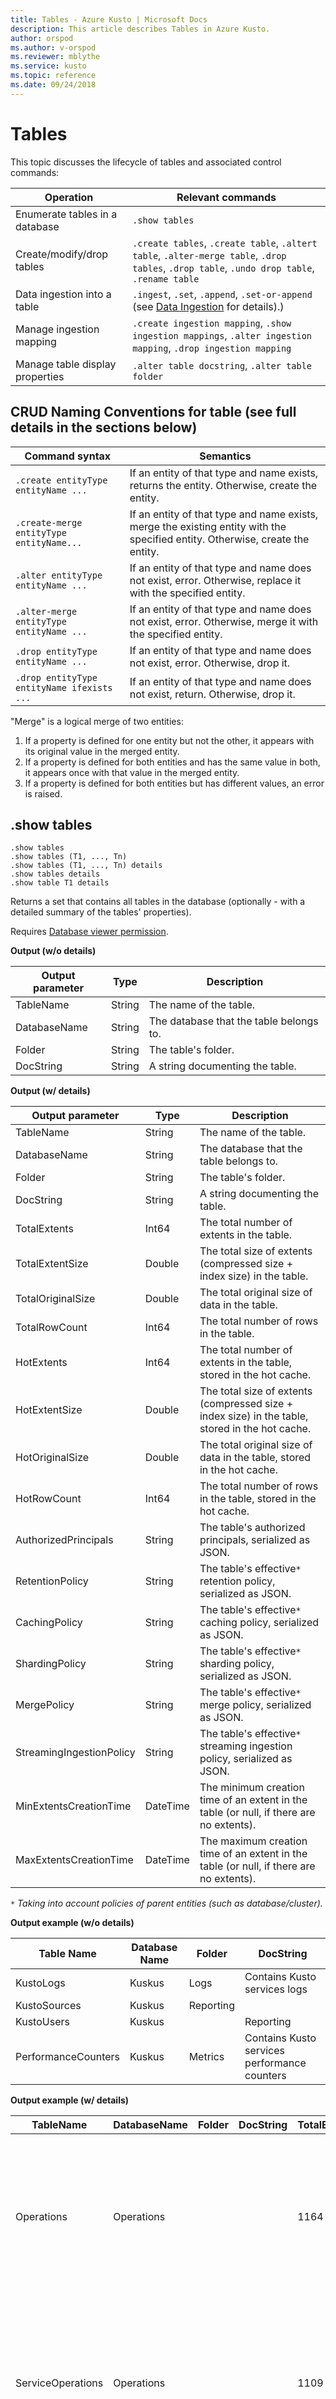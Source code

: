 ```yaml
---
title: Tables - Azure Kusto | Microsoft Docs
description: This article describes Tables in Azure Kusto.
author: orspod
ms.author: v-orspod
ms.reviewer: mblythe
ms.service: kusto
ms.topic: reference
ms.date: 09/24/2018
---
```

# Tables

This topic discusses the lifecycle of tables and associated control commands:

|Operation                               |Relevant commands               |
|----------------------------------------|--------------------------------|
|Enumerate tables in a database          |`.show tables`                  |
|Create/modify/drop tables               |`.create tables`, `.create table`, `.altert table`, `.alter-merge table`, `.drop tables`, `.drop table`, `.undo drop table`, `.rename table`|
|Data ingestion into a table             |`.ingest`, `.set`, `.append`, `.set-or-append` (see [Data Ingestion](./data-ingest.md) for details).)
|Manage ingestion mapping                |`.create ingestion mapping`, `.show ingestion mappings`, `.alter ingestion mapping`, `.drop ingestion mapping`|
|Manage table display properties         |`.alter table docstring`, `.alter table folder`|


## CRUD Naming Conventions for table (see full details in the sections below)
 
|Command syntax |Semantics 
|---|---
|`.create entityType entityName ...` |If an entity of that type and name exists, returns the entity. Otherwise, create the entity. 
|`.create-merge entityType entityName...` |If an entity of that type and name exists, merge the existing entity with the specified entity. Otherwise, create the entity.
|`.alter entityType entityName ...` |If an entity of that type and name does not exist, error. Otherwise, replace it with the specified entity. 
|`.alter-merge entityType entityName ...` |If an entity of that type and name does not exist, error. Otherwise, merge it with the specified entity. 
|`.drop entityType entityName ...` |If an entity of that type and name does not exist, error. Otherwise, drop it. 
|`.drop entityType entityName ifexists ...`  |If an entity of that type and name does not exist, return. Otherwise, drop it. 
 
 
"Merge" is a logical merge of two entities: 

1. If a property is defined for one entity but not the other, it appears with its original value in the merged entity.
2. If a property is defined for both entities and has the same value in both, it appears once with that value in the merged entity. 
3. If a property is defined for both entities but has different values, an error is raised.


## .show tables

```kusto
.show tables
.show tables (T1, ..., Tn)
.show tables (T1, ..., Tn) details
.show tables details
.show table T1 details
```

Returns a set that contains all tables in the database (optionally - with a detailed summary of the tables' properties).

Requires [Database viewer permission](https://kusdoc2.azurewebsites.net/docs/concepts/accesscontrol/principal-roles.html).

**Output (w/o details)**

|Output parameter |Type |Description
|---|---|---
|TableName  |String |The name of the table.
|DatabaseName  |String |The database that the table belongs to.
|Folder |String |The table's folder.
|DocString |String |A string documenting the table.

**Output (w/ details)**

|Output parameter |Type |Description
|---|---|---
|TableName  |String |The name of the table.
|DatabaseName  |String |The database that the table belongs to.
|Folder |String |The table's folder.
|DocString |String |A string documenting the table.
|TotalExtents |Int64 |The total number of extents in the table.
|TotalExtentSize |Double |The total size of extents (compressed size + index size) in the table.
|TotalOriginalSize |Double |The total original size of data in the table. 
|TotalRowCount |Int64 |The total number of rows in the table.
|HotExtents |Int64 |The total number of extents in the table, stored in the hot cache.
|HotExtentSize |Double |The total size of extents (compressed size + index size) in the table, stored in the hot cache.
|HotOriginalSize |Double |The total original size of data in the table, stored in the hot cache.
|HotRowCount |Int64 |The total number of rows in the table, stored in the hot cache.
|AuthorizedPrincipals |String |The table's authorized principals, serialized as JSON.
|RetentionPolicy |String |The table's effective`*` retention policy, serialized as JSON.
|CachingPolicy |String |The table's effective`*` caching policy, serialized as JSON.
|ShardingPolicy |String |The table's effective`*` sharding policy, serialized as JSON.
|MergePolicy |String |The table's effective`*` merge policy, serialized as JSON.
|StreamingIngestionPolicy |String |The table's effective`*` streaming ingestion policy, serialized as JSON.
|MinExtentsCreationTime |DateTime |The minimum creation time of an extent in the table (or null, if there are no extents).
|MaxExtentsCreationTime |DateTime |The maximum creation time of an extent in the table (or null, if there are no extents).

`*` *Taking into account policies of parent entities (such as database/cluster).*

**Output example (w/o details)**

|Table Name |Database Name |Folder | DocString
|---|---|---|---
|KustoLogs |Kuskus |Logs |Contains Kusto services logs
|KustoSources |Kuskus | Reporting |
|KustoUsers |Kuskus | | Reporting
|PerformanceCounters |Kuskus | Metrics| Contains Kusto services performance counters

**Output example (w/ details)**

|TableName |DatabaseName |Folder |DocString |TotalExtents |TotalExtentSize |TotalOriginalSize |TotalRowCount |HotExtents |HotExtentSize |HotOriginalSize |HotRowCount |AuthorizedPrincipals |RetentionPolicy |CachingPolicy |ShardingPolicy |MergePolicy |StreamingIngestionPolicy|MinExtentsCreationTime |MaxExtentsCreationTime
|--- |--- |--- |--- |--- |--- |--- |--- |--- |--- |--- |--- |--- |--- |--- |--- |--- |---|--- |---
|Operations |Operations | | |1164 |37687203 |53451358 |223325 |29 |838752 |1388213 |5117 |[{"Type": "AAD User", "DisplayName": "My Name (upn: alias@microsoft.com)", "ObjectId": "a7a77777-4c21-4649-95c5-350bf486087b", "FQN": "aaduser=a7a77777-4c21-4649-95c5-350bf486087b", "Notes": ""}] |{"SoftDeletePeriod": "365.00:00:00", "HardDeletePeriod": "366.00:00:00", "ContainerRecyclingPeriod": "1.00:00:00", "ExtentsDataSizeLimitInBytes": 0, "OriginalDataSizeLimitInBytes": 0 } |{ "DataHotSpan": "4.00:00:00", "IndexHotSpan": "4.00:00:00", "ColumnOverrides": [] } |{ "MaxRowCount": 750000, "MaxExtentSizeInMb": 1024, "MaxOriginalSizeInMb": 2048 } |{ "RowCountUpperBoundForMerge": 0, "MaxExtentsToMerge": 100, "LoopPeriod": "01:00:00", "MaxRangeInHours": 3, "AllowRebuild": true, "AllowMerge": true } |null 
ServiceOperations |Operations | | |1109 |76588803 |91553069 |110125 |27 |2635742 |2929926 |3162 |[{"Type": "AAD User", "DisplayName": "My Name (upn: alias@microsoft.com)", "ObjectId": "a7a77777-4c21-4649-95c5-350bf486087b", "FQN": "aaduser=a7a77777-4c21-4649-95c5-350bf486087b", "Notes": ""}] |{ "SoftDeletePeriod": "365.00:00:00", "HardDeletePeriod": "366.00:00:00", "ContainerRecyclingPeriod": "1.00:00:00", "ExtentsDataSizeLimitInBytes": 0, "OriginalDataSizeLimitInBytes": 0 } |{ "DataHotSpan": "4.00:00:00", "IndexHotSpan": "4.00:00:00", "ColumnOverrides": [] } |{ "MaxRowCount": 750000, "MaxExtentSizeInMb": 1024, "MaxOriginalSizeInMb": 2048 } |{ "RowCountUpperBoundForMerge": 0, "MaxExtentsToMerge": 100, "LoopPeriod": "01:00:00", "MaxRangeInHours": 3, "AllowRebuild": true, "AllowMerge": true } |null |2018-02-08 15:30:38.8489786 |2018-02-14 07:47:28.7660267

## .show table schema

```kusto
.show table TableName cslschema 
```

Gets the schema to use in create/alter commands and additional table metadata.

Requires [Database user permission](https://kusdoc2.azurewebsites.net/docs/concepts/accesscontrol/principal-roles.html).

|Output parameter|Type|Description
|---|---|---
|TableName |String |The name of the table.
|Schema |String |The table schema as should be used for table create / alter 
|DatabaseName |String |The database to which the table belongs
|Folder |String |Table's folder.
|DocString |String |Table's docstring.

```kusto
.show table TableName schema as json
```

Gets the schema in JSON format and additional table metadata.

Requires [Database user permission](https://kusdoc2.azurewebsites.net/docs/concepts/accesscontrol/principal-roles.html).

|Output parameter|Type|Description
|---|---|---
|TableName |String |The name of the table.
|Schema |String |The table schema in a json format 
|DatabaseName |String |The database to which the table belongs
|Folder |String |Table's folder.
|DocString |String |Table's docstring.



## .create table 

**Syntax**

`.create` `table` *TableName* ([columnName:columnType], ...)  [`with` `(`[`docstring` `=` *Documentation*] [`,` `folder` `=` *FolderName*] `)`]

Creates a new empty table. 
The command must run in context of a specific database. 
If the table already exists the command will return success.

`.create-merge` `table` *TableName* ([columnName:columnType], ...)  [`with` `(`[`docstring` `=` *Documentation*] [`,` `folder` `=` *FolderName*] `)`]

Creates a new table or extends an existing table.
The command must run in context of a specific database. 

If the table doesn't exist, functions exactly as ".create table" command.

If the table exists: 

* New columns you specify will be added at the end of the existing schema.
* If the passed schema doesn't contain some table columns they won't be deleted.
* If you specified an existing column with a different type, the command will fail.

Requires [Database user permission](https://kusdoc2.azurewebsites.net/docs/concepts/accesscontrol/principal-roles.html).
 
**Example** 

```kusto
.create table MyLogs ( Level:string, Timestamp:datetime, UserId:string, TraceId:string, Message:string, ProcessId:int32 ) 
```
 
**Return output**

Returns the table's schema in JSON format, same as:

```kusto
.show table MyLogs schema as json
```

Note: for multiple table creation, use [.create tables](#create-tables) command for better performance and lower load on the cluster.

## .create tables

**Syntax**

`.create` `tables` *TableName1* ([columnName:columnType], ...)  [`with` `(`[`docstring` `=` *Documentation*] [`,` `folder` `=` *FolderName*] `)`] 
  [`,` *TableName2* ([columnName:columnType], ...)  [`with` `(`[`docstring` `=` *Documentation*] [`,` `folder` `=` *FolderName*] `)`]
  ...

Creates new empty tables as a bulk operation. 
The command must run in context of a specific database. 
If any table already exists the command will return success.

Requires [Database user permission](https://kusdoc2.azurewebsites.net/docs/concepts/accesscontrol/principal-roles.html).
 
**Example** 

```kusto
.create tables 
  MyLogs (Level:string, Timestamp:datetime, UserId:string, TraceId:string, Message:string, ProcessId:int32),
  MyUsers (UserId:string, Name:string)
```

**Return output**

|TableName|DatabaseName|Folder|DocString|
|---|---|---|---|
|MyLogs|TopComparison|||
|MyUsers|TopComparison|||


## .alter table and .alter-merge table 

These commands modify the column schema of an existing table (they can't be used to create new tables). 
Like `.create table`, both commands must run in the context of a specific database which scopes the table name. 


Requires [Database user permission](https://kusdoc2.azurewebsites.net/docs/concepts/accesscontrol/principal-roles.html).

**Syntax**

`.alter` `table` *TableName* (*columnName*:*columnType*, ...)  [`with` `(`[`docstring` `=` *Documentation*] [`,` `folder` `=` *FolderName*] `)`]

`.alter-merge` `table` *TableName* (*columnName*:*columnType*, ...)  [`with` `(`[`docstring` `=` *Documentation*] [`,` `folder` `=` *FolderName*] `)`]

 
Specify the columns the table should have after successful completion. 

> [!WARNING]
> Using the `.alter` command incorrectly may lead to data loss.
> please carefully read the differences between `.alter` and `.alter-merge` below.

`.alter-merge`:

 * Columns that don't exist and which you specify are added at the end of the existing schema.
 * If the passed schema doesn't contain some table columns they won't be deleted.
 * If you specified an existing column with a different type, the command will fail.

`.alter` only (not `.alter-merge`):

 * The table will have exactly the same columns, in the same order, as specified.
 * Existing columns that are not specified in the command will be **dropped** (as in
 `.drop column`) and data in them is **lost**.
 * Altering a column type is not supported when altering a table. Use the [.alter column](columns.md#alter-column) command instead.

> Tip: Use `.show table [TableName] cslschema` to get the existing column schema before you alter it. 

 
Some points that apply for both commands: 

1. Existing data is not physically modified by these commands. Data in removed columns is ignored. Data in new columns is assumed to be null. 
2. Depending on how the cluster is configured, data ingestion might modify the table's column schema even without user interaction. Therefore, when making changes to a table's column schema, one must ensure that ingestion will not add needed columns that the command will then remove. 

**Examples**

```kusto
.alter table MyTable (ColumnX:string, ColumnY:int) 
.alter table MyTable (ColumnX:string, ColumnY:int) with (docstring = "Some documentation", folder = "Folder1")
.alter-merge table MyTable (ColumnX:string, ColumnY:int) 
.alter-merge table MyTable (ColumnX:string, ColumnY:int) with (docstring = "Some documentation", folder = "Folder1")

```
 
## .rename table

The `.rename` `table` command changes the name of an existing table.

**Syntax**

`.rename` `table` *OldName* `to` *NewName*

Requires [Database  admin permission](https://kusdoc2.azurewebsites.net/docs/concepts/accesscontrol/principal-roles.html).

## .rename tables

The `.rename` `tables` command changes the name of a number of tables
as a single atomic transaction.

**Syntax**

`.rename` `tables` *NewName* = *OldName* [`ifexists`] [`,` ...]

* *OldName* is the name of an existing table. An error is raised and
  the whole command fails (has no effect) if *OldName* does not name
  an existing table, unles `ifexists` is specified (in which case
  this part of the rename command is ignored).
  is not an existing valid
* *NewName* is the new name of the existing table that used to be called
  *OldName*.
* `ifexists`: If specified, modifies the behavior of the command to
  ignore rename parts of non-existent tables.

Note that *NewName* might be the name of an existing table
as well, in which case that table *also* be renamed. In other words, this
command doesn't create new tables nor does it remove existing tables, and the
transofmration must be such that the number of tables remains the same.

Requires [Database  admin permission](https://kusdoc2.azurewebsites.net/docs/concepts/accesscontrol/principal-roles.html).

**Examples**

Imagine a database with the following tables: `A`, `B`, `C`, and `A_TEMP`.
The following command will swap `A` and `A_TEMP` (so that the table that used
to be called `A_TEMP` will now be called `A` and the other way around), rename
`B` into `NEWB`, and keep `C` as-is. 

```kusto
.rename tables A=A_TEMP, NEWB=B, A_TEMP=A
``` 

The following sequence of commands  creates a new temporary table and then have it
replace an existing or non-existing table:

```kusto
// Drop the temporary table if it exists
.drop table TempTable ifexists

// Create a new table
.set TempTable <| ...

// Swap the two tables
.rename tables TempTable=Table ifexists, Table=TempTable

// Drop the temporary table (which used to be Table) if it exists
.drop table TempTable ifexists
```

## .drop table

The `.drop` `table` command drops a table from the database.

**Syntax**

`.drop` `table` *TableName* [`ifexists`]

* `ifexists`: If specified, modifies the behavior of the command to
  not fail for a non-existent table.

**Returns**

This command returns a list of the remaining tables in the database. 

|Output parameter |Type |Description 
|---|---|---
|TableName  |String |The name of the table. 
|DatabaseName  |String |The database that the table belongs to. 
 
Requires [Table admin permission](https://kusdoc2.azurewebsites.net/docs/concepts/accesscontrol/principal-roles.html).

## .undo drop table

The `.undo` `drop` `table` command reverts a drop table operation to a specific database version.

**Syntax**

`.undo` `drop` `table` *TableName* [`as` *NewTableName*] `version=v` *DB_MajorVersion.DB_MinorVersion*

The command must be executed with database context.

**Returns**

This command returns the original table extents list, for each extent it specified the number of records the extent contains, if the recover operation succeeded or failed, and the failure reason if relevant.

|ExtentId|NumberOfRecords|Status|FailureReason
|--------|---------------|------|-------------
ef296c9e-d75d-44bc-985c-b93dd2519691 | 100  | Recovered                |
370b30d7-cf2a-4997-986e-3d05f49c9689 | 1000 | Recovered                |
861f18a5-6cde-4f1e-a003-a43506f9e8da | 855  | Unable to recover extent | Extent container: 4b47fd84-c7db-4cfb-9378-67c1de7bf154 wasn't found, the extent was removed from storage and can't be restored

**How to find the required database version**

You can find the database version before the drop operation was executed by using `.show` `journal` command :

```kusto
.show database TestDB journal | where Event == "DROP-TABLE" and EntityName == "TestTable" | project OriginalEntityVersion 
```

|OriginalEntityVersion|
|---------------------|
v24.3 |

**Limitations**

If Purge command was executed on this database, undo drop table command can't be executed to a version earlier to the purge execution. See [GDPR](https://kusdoc2.azurewebsites.net/docs/concepts/compliance.html#gdpr) 

Extent can be recovered only if the hard delete period of the extent container it resides in wasn't reached yet.

The command requires [Database admin permission](https://kusdoc2.azurewebsites.net/docs/concepts/accesscontrol/principal-roles.html).

**Examples**
```kusto
// Recover TestTable table to database version 24.3
.undo drop table TestTable version="v24.3"
```

```kusto
// Recover TestTable table to database version 10.3 with new table name, NewTestTable (can be used if table with the same name already created since the dropped)  
.undo drop table TestTable as NewTestTable version="v10.3"
```

## .drop tables

The `.drop` `tables` command drops tables from the database.

**Syntax**

`.drop` `tables` (*TableName1*, *TableName2*,..) [ifexists]

**Returns**

This command returns a list of the remaining tables in the database. 

|Output parameter |Type |Description 
|---|---|---
|TableName  |String |The name of the table. 
|DatabaseName  |String |The database that the table belongs to. 
 
Requires [Table admin permission](https://kusdoc2.azurewebsites.net/docs/concepts/accesscontrol/principal-roles.html).

**Example** 
 
```kusto
.drop tables (Table1, Table2, Table3) ifexists
```

## .create ingestion mapping

`.create` `table` *TableName* `ingestion` `csv` `mapping` *MappingName* *MappingInJsonFormat*

`.create` `table` *TableName* `ingestion` `json` `mapping` *MappingName* *MappingInJsonFormat*

This mapping can be referenced from the ingestion command instead of sending the mapping iteself inside the command.
 
**Example** 
 
```kusto
.create table TempTable ingestion csv mapping "Mapping1" '[{ "Name" : "rownumber", "DataType":"int", "Ordinal" : 0},{ "Name" : "rowguid", "DataType":"string", "Ordinal" : 1 }]'

.create table TempTable ingestion json mapping "Mapping1" '[{ "column" : "rownumber", "datatype" : "int", "path" : "$.rownumber"},{ "column" : "rowguid", "path" : "$.rowguid" }]'
```
**Example output**

|Name|Kind|Mapping
|---|---|---
|mapping1|CSV|[{"Name":"rownumber","DataType":"int","CsvDataType":null,"Ordinal":0,"ConstValue":null},{"Name":"rowguid","DataType":"string","CsvDataType":null,"Ordinal":1,"ConstValue":null}]


## .alter ingestion mapping

`.alter` `table` *TableName* `ingestion` `csv` `mapping` *MappingName* *MappingInJsonFormat*

`.alter` `table` *TableName* `ingestion` `json` `mapping` *MappingName* *MappingInJsonFormat*

Alters an existing mapping (full mapping replace). This mapping can be referenced from the ingestion command instead of sending the mapping iteself inside the command.
 
**Example** 
 
```kusto
.alter table TempTable ingestion csv mapping "Mapping1" '[{ "Name" : "rownumber", "DataType":"int", "Ordinal" : 0},{ "Name" : "rowguid", "DataType":"string", "Ordinal" : 1 }]'

.alter table TempTable ingestion json mapping "Mapping1" '[{ "column" : "rownumber", "path" : "$.rownumber"},{ "column" : "rowguid", "path" : "$.rowguid" }]'
```
**Example output**

|Name|Kind|Mapping
|---|---|---
|mapping1|CSV|[{"Name":"rownumber","DataType":"int","CsvDataType":null,"Ordinal":0,"ConstValue":null},{"Name":"rowguid","DataType":"string","CsvDataType":null,"Ordinal":1,"ConstValue":null}]


## .show ingestion mappings

`.show` `table` *TableName* `ingestion` `csv` `mappings`

`.show` `table` *TableName* `ingestion` `csv` `mapping` *MappingName* 

`.show` `table` *TableName* `ingestion` `json` `mappings`

`.show` `table` *TableName* `ingestion` `json` `mapping` *MappingName* 

Show the ingestion mappings (all or the one specified by name).
 
**Example** 
 
```kusto
.show table TempTable ingestion csv mapping "Mapping1" 

.show table TempTable ingestion csv mappings 
```
**Example output**

|Name|Kind|Mapping
|---|---|---
|mapping1|CSV|[{"Name":"rownumber","DataType":"int","CsvDataType":null,"Ordinal":0,"ConstValue":null},{"Name":"rowguid","DataType":"string","CsvDataType":null,"Ordinal":1,"ConstValue":null}]


## .drop ingestion mapping

`.drop` `table` *TableName* `ingestion` `csv` `mapping` *MappingName* 

`.drop` `table` *TableName* `ingestion` `json` `mapping` *MappingName* 

Drops the ingestion mapping from the database.
 
**Example** 
 
```kusto
.drop table TempTable ingestion csv mapping "Mapping1" 

.drop table TempTable ingestion json mappings "Mapping1" 
```

## .alter table docstring

`.alter` `table` *TableName* `docstring` *Documentation*

Alters the DocString value of an existing table. 

**Notes:** 
- Requires [Database admin permission](https://kusdoc2.azurewebsites.net/docs/concepts/accesscontrol/principal-roles.html)
- Modification of the table is also allowed to [Database user](https://kusdoc2.azurewebsites.net/docs/concepts/accesscontrol/principal-roles.html) who originally created the table 
- If the table does not exist - error is returned. For creating new table - see [.create table](#create-table)

**Example** 

```kusto
.alter table LyricsAsTable docstring "This is the theme to Garry's show"
```
    
## .alter table folder

`.alter` `table` *TableName* `folder` *Folder*

Alters the Folder value of an existing table. 

**Notes:** 
- Requires [Database admin permission](https://kusdoc2.azurewebsites.net/docs/concepts/accesscontrol/principal-roles.html)
- Modification of the table is also allowed to [Database user](https://kusdoc2.azurewebsites.net/docs/concepts/accesscontrol/principal-roles.html) who originally created the table 
- If the table does not exist - error is returned. For creating new table - see [.create table](#create-table)

**Example** 

```kusto
.alter table MyTable folder "Updated folder"
```

```kusto
.alter table MyTable folder @"First Level\Second Level"
```